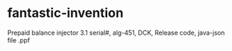 # fantastic-invention
Prepaid balance injector 3.1 serial#, alg-451, DCK, Release code, java-json file .ppf
